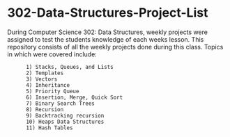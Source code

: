 # 302-Data-Structures-Project-List
During Computer Science 302: Data Structures, weekly projects were assigned to test the students knowledge of each weeks lesson.
This repository consists of all the weekly projects done during this class. 
Topics in which were covered include:

          1) Stacks, Queues, and Lists
          2) Templates
          3) Vectors
          4) Inheritance
          5) Priority Queue
          6) Insertion, Merge, Quick Sort
          7) Binary Search Trees
          8) Recursion
          9) Backtracking recursion
          10) Heaps Data Structures 
          11) Hash Tables
